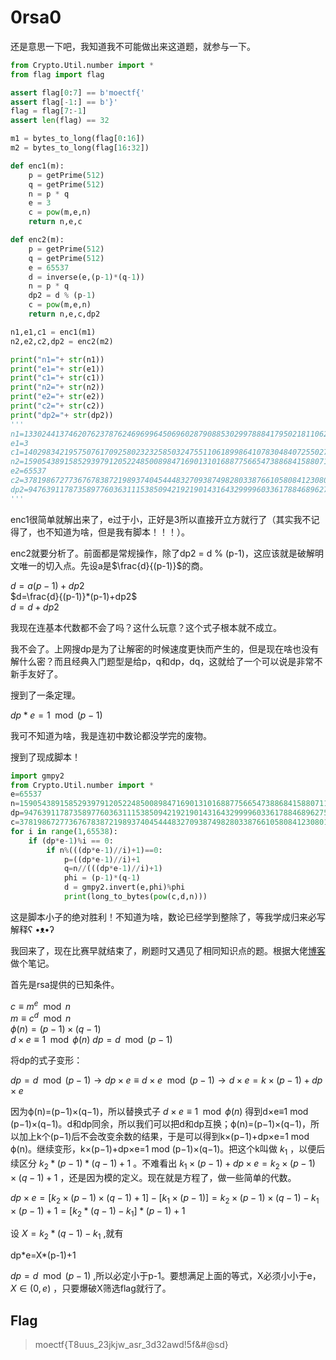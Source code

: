 # 0rsa0

还是意思一下吧，我知道我不可能做出来这道题，就参与一下。

```python
from Crypto.Util.number import *
from flag import flag

assert flag[0:7] == b'moectf{'
assert flag[-1:] == b'}'
flag = flag[7:-1]
assert len(flag) == 32

m1 = bytes_to_long(flag[0:16])
m2 = bytes_to_long(flag[16:32])

def enc1(m):
    p = getPrime(512)
    q = getPrime(512)
    n = p * q
    e = 3
    c = pow(m,e,n)
    return n,e,c

def enc2(m):
    p = getPrime(512)
    q = getPrime(512)
    e = 65537
    d = inverse(e,(p-1)*(q-1))
    n = p * q 
    dp2 = d % (p-1)
    c = pow(m,e,n)
    return n,e,c,dp2

n1,e1,c1 = enc1(m1)
n2,e2,c2,dp2 = enc2(m2)

print("n1="+ str(n1))
print("e1="+ str(e1))
print("c1="+ str(c1))
print("n2="+ str(n2))
print("e2="+ str(e2))
print("c2="+ str(c2))
print("dp2="+ str(dp2))
'''
n1=133024413746207623787624696996450696028790885302997888417950218110624599333002677651319135333439059708696691802077223829846594660086912881559705074934655646133379015018208216486164888406398123943796359972475427652972055533125099746441089220943904185289464863994194089394637271086436301059396682856176212902707
e1=3
c1=1402983421957507617092580232325850324755110618998641078304840725502785669308938910491971922889485661674385555242824
n2=159054389158529397912052248500898471690131016887756654738868415880711791524038820158051782236121110394481656324333254185994103242391825337525378467922406901521793714621471618374673206963439266173586955520902823718942484039624752828390110673871132116507696336326760564857012559508160068814801483975094383392729
e2=65537
c2=37819867277367678387219893740454448327093874982803387661058084123080177731002392119369718466140559855145584144511271801362374042596420131167791821955469392938900319510220897100118141494412797730438963434604351102878410868789119825127662728307578251855605147607595591813395984880381435422467527232180612935306
dp2=947639117873589776036311153850942192190143164329999603361788468962756751774397111913170053010412835033030478855001898886178148944512883446156861610917865
'''
```

enc1很简单就解出来了，e过于小，正好是3所以直接开立方就行了（其实我不记得了，也不知道为啥，但是我有脚本！！！）。

enc2就要分析了。前面都是常规操作，除了dp2 = d % (p-1)，这应该就是破解明文唯一的切入点。先设a是$\frac{d}{(p-1)}$的商。

$d=a(p-1)+dp2$ <br>
$d=\frac{d}{(p-1)}*(p-1)+dp2$<br>
$d=d+dp2$

我现在连基本代数都不会了吗？这什么玩意？这个式子根本就不成立。

我不会了。上网搜dp是为了让解密的时候速度更快而产生的，但是现在啥也没有解什么密？而且经典入门题型是给p，q和dp，dq，这就给了一个可以说是非常不新手友好了。

搜到了一条定理。

$dp*e = 1 \mod(p-1)$

我可不知道为啥，我是连初中数论都没学完的废物。

搜到了现成脚本！

```python
import gmpy2
from Crypto.Util.number import *
e=65537
n=159054389158529397912052248500898471690131016887756654738868415880711791524038820158051782236121110394481656324333254185994103242391825337525378467922406901521793714621471618374673206963439266173586955520902823718942484039624752828390110673871132116507696336326760564857012559508160068814801483975094383392729
dp=947639117873589776036311153850942192190143164329999603361788468962756751774397111913170053010412835033030478855001898886178148944512883446156861610917865
c=37819867277367678387219893740454448327093874982803387661058084123080177731002392119369718466140559855145584144511271801362374042596420131167791821955469392938900319510220897100118141494412797730438963434604351102878410868789119825127662728307578251855605147607595591813395984880381435422467527232180612935306
for i in range(1,65538):
    if (dp*e-1)%i == 0:
        if n%(((dp*e-1)//i)+1)==0:
            p=((dp*e-1)//i)+1
            q=n//(((dp*e-1)//i)+1)
            phi = (p-1)*(q-1)
            d = gmpy2.invert(e,phi)%phi
            print(long_to_bytes(pow(c,d,n)))
```

这是脚本小子的绝对胜利！不知道为啥，数论已经学到整除了，等我学成归来必写解释ʕ •ᴥ•ʔ

我回来了，现在比赛早就结束了，刷题时又遇见了相同知识点的题。根据大佬[博客](https://blog.csdn.net/weixin_45369385/article/details/109208109)做个笔记。

首先是rsa提供的已知条件。

$c≡m^e \mod n$<br>
$m\equiv c^d \mod n$<Br>
$\phi(n)=(p-1)\times(q-1)$<br>
$d\times e \equiv 1 \mod\phi (n)$
$dp=d\mod (p-1)$

将dp的式子变形：

$dp=d\mod (p-1)\rightarrow dp\times e\equiv d\times e \mod (p-1)\rightarrow d \times e = k \times (p-1) + dp \times e$

因为ϕ(n)=(p−1)×(q−1)，所以替换式子 $d\times e \equiv 1 \mod\phi (n)$ 得到d×e≡1 mod (p−1)×(q−1)。d和dp同余，所以我们可以把d和dp互换；ϕ(n)=(p−1)×(q−1)，所以加上k个(p−1)后不会改变余数的结果，于是可以得到k×(p−1)+dp×e=1 mod ϕ(n)。继续变形，k×(p−1)+dp×e=1 mod (p−1)×(q−1)。把这个k叫做 $k_1$ ，以便后续区分 $k_2*(p-1)*(q-1)+1$ 。不难看出 $k_1×(p−1)+dp×e=k_2×(p−1)×(q−1)+1$ ，还是因为模的定义。现在就是方程了，做一些简单的代数。

$dp×e= [k_2 ×( p − 1 ) × ( q − 1 ) + 1 ] − [ k_1 × ( p − 1 ) ] =k_2 ×( p − 1 ) × ( q − 1 )- k_1 × ( p − 1 )+1=[k_2*(q-1)-k_1]*(p-1)+1$

设 $X=k_2*(q-1)-k_1$ ,就有

dp\*e=X\*(p-1)+1

 $dp=d\mod (p-1)$ ,所以必定小于p-1。要想满足上面的等式，X必须小小于e， $X\in (0,e)$ ，只要爆破X筛选flag就行了。

## Flag
  > moectf{T8uus_23jkjw_asr_3d32awd!5f&#@sd}